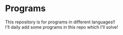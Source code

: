 # Programs
This repository is for programs in different languages!!<br>
I'll daily add some programs in this repo which I'll solve!
